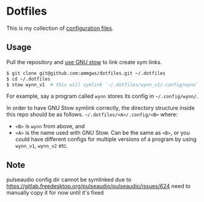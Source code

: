 Dotfiles
========

This is my collection of [configuration files](http://dotfiles.github.io/).

Usage
-----

Pull the repository and [use GNU stow](https://alexpearce.me/2016/02/managing-dotfiles-with-stow/) to link create sym links.

```sh
$ git clone git@github.com:ammgws/dotfiles.git ~/.dotfiles
$ cd ~/.dotfiles
$ stow wynn_v1  # this will symlink `~/.dotfiles/wynn_v1/.config/wynn` to `~/.config/wynn/`
```

For example, say a program called `wynn` stores its config in `~/.config/wynn/`.

In order to have GNU Stow symlink correctly, the directory structure inside this repo should be as follows.
`~/.dotfiles/<A>/.config/<B>` where:
 - `<B>` is `wynn` from above, and
 - `<A>` is the name used with GNU Stow. Can be the same as `<B>`, or you could have different configs
         for multiple versions of a program by using `wynn_v1`, `wynn_v2` etc.

## Note
pulseaudio config dir cannot be symlinked due to https://gitlab.freedesktop.org/pulseaudio/pulseaudio/issues/624
need to manually copy it for now until it's fixed
